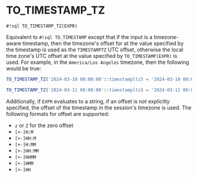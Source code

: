# TO_TIMESTAMP_TZ

`#!sql TO_TIMESTAMP_TZ(EXPR)`

Equivalent to `#!sql TO_TIMESTAMP` except that if the input is a timezone-aware
timestamp, then the timezone's offset for at the value specified by the
timestamp is used as the `TIMESTAMPTZ` UTC offset, otherwise the local time
zone's UTC offset at the value specified by `TO_TIMESTAMP(EXPR)` is used. For
example, in the `America/Los Angeles` timezone, then the following would be
true:

```sql
TO_TIMESTAMP_TZ('2024-03-10 00:00:00'::timestampltz) = '2024-03-10 00:00:00 -0800'::timestamptz

TO_TIMESTAMP_TZ('2024-03-11 00:00:00'::timestampltz) = '2024-03-11 00:00:00 -0700'::timestamptz
```

Additionally, if `EXPR` evaluates to a string, if an offset is not explicitly
specified, the offset of the timestamp in the session's timezone is used. The
following formats for offset are supported:

- `z` or `Z` for the zero offset
- `[+-]H:M`
- `[+-]HH:M`
- `[+-]H:MM`
- `[+-]HH:MM`
- `[+-]HHMM`
- `[+-]HMM`
- `[+-]HH`
